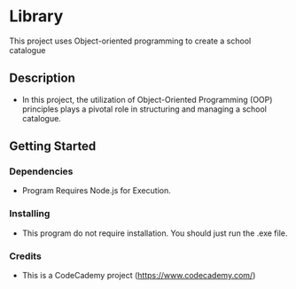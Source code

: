# Library

This project uses Object-oriented programming to create a school catalogue

## Description

* In this  project, the utilization of Object-Oriented Programming (OOP) principles plays a pivotal role in structuring and managing a school catalogue.

## Getting Started

### Dependencies

* Program Requires Node.js for Execution.

### Installing

* This program do not require installation. You should just run the .exe file.

### Credits

* This is a CodeCademy project (https://www.codecademy.com/)